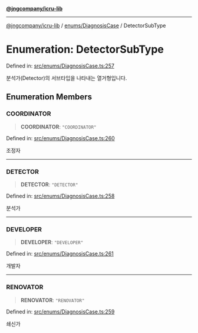 [**@jngcompany/icru-lib**](../../../README.md)

***

[@jngcompany/icru-lib](../../../README.md) / [enums/DiagnosisCase](../README.md) / DetectorSubType

# Enumeration: DetectorSubType

Defined in: [src/enums/DiagnosisCase.ts:257](https://github.com/jngcompany/icru-lib/blob/d3a4d9c24074b22f396121b6f6d7c5106c66ae75/src/enums/DiagnosisCase.ts#L257)

분석가(Detector)의 서브타입을 나타내는 열거형입니다.

## Enumeration Members

### COORDINATOR

> **COORDINATOR**: `"COORDINATOR"`

Defined in: [src/enums/DiagnosisCase.ts:260](https://github.com/jngcompany/icru-lib/blob/d3a4d9c24074b22f396121b6f6d7c5106c66ae75/src/enums/DiagnosisCase.ts#L260)

조정자

***

### DETECTOR

> **DETECTOR**: `"DETECTOR"`

Defined in: [src/enums/DiagnosisCase.ts:258](https://github.com/jngcompany/icru-lib/blob/d3a4d9c24074b22f396121b6f6d7c5106c66ae75/src/enums/DiagnosisCase.ts#L258)

분석가

***

### DEVELOPER

> **DEVELOPER**: `"DEVELOPER"`

Defined in: [src/enums/DiagnosisCase.ts:261](https://github.com/jngcompany/icru-lib/blob/d3a4d9c24074b22f396121b6f6d7c5106c66ae75/src/enums/DiagnosisCase.ts#L261)

개발자

***

### RENOVATOR

> **RENOVATOR**: `"RENOVATOR"`

Defined in: [src/enums/DiagnosisCase.ts:259](https://github.com/jngcompany/icru-lib/blob/d3a4d9c24074b22f396121b6f6d7c5106c66ae75/src/enums/DiagnosisCase.ts#L259)

쇄신가
